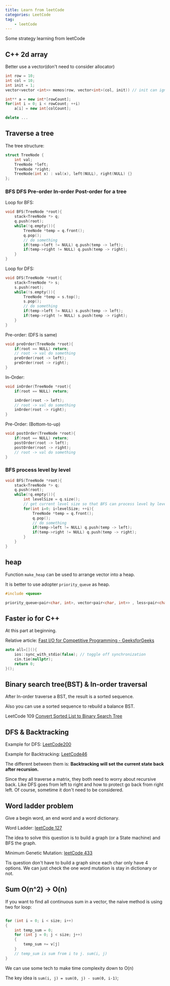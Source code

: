 ```yaml
---
title: Learn from leetCode
categories: LeetCode
tag:
    - leetCode
---
```


Some strategy learning from leetCode

## C++ 2d array

Better use a vector(don't need to consider allocator)

```cpp
int row = 10;
int col = 10;
int init = 1;
vector<vector <int>> memos(row, vector<int>(col, init)) // init can ignore
```

```cpp
int** a = new int*[rowCount];
for(int i = 0; i < rowCount; ++i)
    a[i] = new int[colCount];

delete ...
```

## Traverse a tree

The tree structure:

```cpp
struct TreeNode {
    int val;
    TreeNode *left;
    TreeNode *right;
    TreeNode(int x) : val(x), left(NULL), right(NULL) {}
};
```

### BFS DFS Pre-order In-order Post-order for a **tree**

Loop for BFS:

```cpp
void BFS(TreeNode *root){
    stack<TreeNode *> q;
    q.push(root);
    while(!q.empty()){
        TreeNode *temp = q.front();
        q.pop();
        // do something
        if(temp->left != NULL) q.push(temp -> left);
        if(temp->right != NULL) q.push(temp -> right);
    }
}
```

Loop for DFS:

```cpp
void DFS(TreeNode *root){
    stack<TreeNode *> s;
    s.push(root);
    while(!s.empty()){
        TreeNode *temp = s.top();
        s.pop();
        // do something
        if(temp->left != NULL) s.push(temp -> left);
        if(temp->right != NULL) s.push(temp -> right);
    }
}
```

Pre-order: (DFS is same)

```cpp
void preOrder(TreeNode *root){
    if(root == NULL) return;
    // root -> val do something
    preOrder(root -> left);
    preOrder(root -> right);
}
```

In-Order:

```cpp
void inOrder(TreeNode *root){
    if(root == NULL) return;

    inOrder(root -> left);
    // root -> val do something
    inOrder(root -> right);
}
```

Pre-Order: (Bottom-to-up)

```cpp
void postOrder(TreeNode *root){
    if(root == NULL) return;
    postOrder(root -> left);
    postOrder(root -> right);
    // root -> val do something
}
```

### BFS process level by level

```cpp
void BFS(TreeNode *root){
    stack<TreeNode *> q;
    q.push(root);
    while(!q.empty()){
        int levelSize = q.size();
        // get current level size so that BFS can process level by level
        for(int i=0; i<levelSize; ++i){
            TreeNode *temp = q.front();
            q.pop();
            // do something
            if(temp->left != NULL) q.push(temp -> left);
            if(temp->right != NULL) q.push(temp -> right);
        }
    }
}
```

## heap

Function `make_heap` can be used to arrange vector into a heap.

It is better to use adopter `priority_queue` as heap.

```cpp
#include <queue>

priority_queue<pair<char, int>, vector<pair<char, int>> , less<pair<char,int>> > pq;

```

## Faster io for C++

At this part at beginning.

Relative article: [Fast I/O for Competitive Programming - GeeksforGeeks](https://www.geeksforgeeks.org/fast-io-for-competitive-programming/)

```cpp
auto all=[](){
    ios::sync_with_stdio(false); // toggle off synchronization
    cin.tie(nullptr);
    return 0;
}();
```

## Binary search tree(BST) & In-order traversal

After In-order traverse a BST, the result is a sorted sequence.

Also you can use a sorted sequence to rebuild a balance BST.

LeetCode 109 [Convert Sorted List to Binary Search Tree](https://leetcode.com/problems/convert-sorted-list-to-binary-search-tree/)

## DFS & Backtracking

Example for DFS: [LeetCode200](https://leetcode.com/problems/number-of-islands/)

Example for Backtracking: [LeetCode46](https://leetcode.com/problems/permutations/)

The different between them is: **Backtracking will set the current state back after recursion.**

Since they all traverse a matrix, they both need to worry about recursive back. Like DFS goes from left to right and how to protect go back from right left. Of course, sometime it don't need to be considered.

## Word ladder problem

Give a begin word, an end word and a word dictionary.

Word Ladder: [leetCode 127](https://leetcode.com/problems/word-ladder/)

The idea to solve this question is to build a graph (or a State machine) and BFS the graph.

Minimum Genetic Mutation: [leetCode 433](https://leetcode.com/problems/minimum-genetic-mutation/)

Tis question don't have to build a graph since each char only have 4 options. We can just check the one word mutation is stay in dictionary or not.

## Sum O(n^2) -> O(n)

If you want to find all continuous sum in a vector, the naive method is using two for loop:

```cpp

for (int i = 0; i < size; i++)
{
    int temp_sum = 0;
    for (int j = 0; j < size; j++)
    {
        temp_sum += v[j]
    }
    // temp_sum is sum from i to j. sum(i, j)
}
```

We can use some tech to make time complexity down to O(n)

The key idea is `sum(i, j) = sum(0, j) - sum(0, i-1)`;
